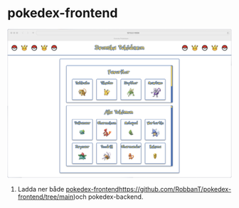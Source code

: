 # pokedex-frontend
![](pokedex.png)
1. Ladda ner både [pokedex-frontend](https://github.com/RobbanT/pokedex-frontend/tree/main)https://github.com/RobbanT/pokedex-frontend/tree/main)och pokedex-backend.

